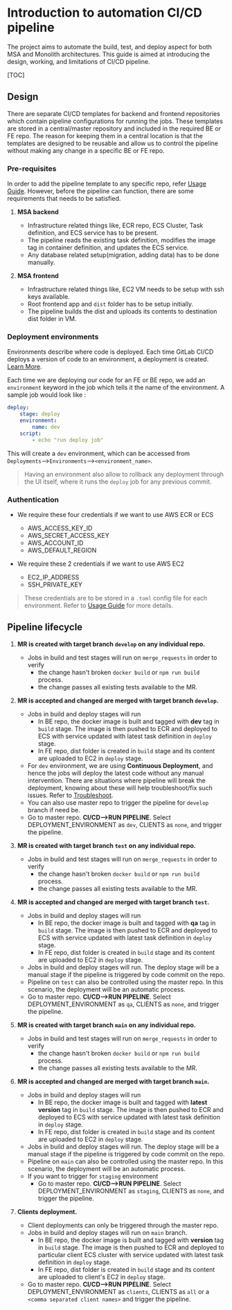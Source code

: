 # Introduction to automation CI/CD pipeline

The project aims to automate the build, test, and deploy aspect for both MSA and Monolith architectures. This guide is aimed at introducing the design, working, and limitations of CI/CD pipeline.

[TOC]

## Design

There are separate CI/CD templates for backend and frontend repositories which contain pipeline configurations for running the jobs. These templates are stored in a central/master repository and included in the required BE or FE repo. The reason for keeping them in a central location is that the templates are designed to be reusable and allow us to control the pipeline without making any change in a specific BE or FE repo.  

### Pre-requisites

In order to add the pipeline template to any specific repo, refer [Usage Guide](Usage.md). However, before the pipeline can function, there are some requirements that needs to be satisfied.

1. **MSA backend**

    - Infrastructure related things like, ECR repo, ECS Cluster, Task definition, and ECS service has to be present. 
    - The pipeline reads the existing task definition, modifies the image tag in container definition, and updates the ECS service.
    - Any database related setup(migration, adding data) has to be done manually.

2. **MSA frontend**

    - Infrastructure related things like, EC2 VM needs to be setup with ssh keys available. 
    - Root frontend app and `dist` folder has to be setup initially.
    - The pipeline builds the dist and uploads its contents to destination dist folder in VM.

### Deployment environments

Environments describe where code is deployed. Each time GitLab CI/CD deploys a version of code to an environment, a deployment is created. [Learn More](https://docs.gitlab.com/ee/ci/environments/).

Each time we are deploying our code for an FE or BE repo, we add an `environment` keyword in the job which tells it the name of the environment. A sample job would look like :

```yml
deploy:
    stage: deploy
    environment:
        name: dev
    script:
        - echo "run deploy job"
```
This will create a `dev` environment, which can be accessed from `Deployments`-->`Environments`-->`<environment_name>`.

> Having an environment also allow to rollback any deployment through the UI itself, where it runs the `deploy` job for any previous commit.

### Authentication

- We require these four credentials if we want to use AWS ECR or ECS
    - AWS_ACCESS_KEY_ID
    - AWS_SECRET_ACCESS_KEY
    - AWS_ACCOUNT_ID
    - AWS_DEFAULT_REGION

- We require these 2 credentials if we want to use AWS EC2
    - EC2_IP_ADDRESS
    - SSH_PRIVATE_KEY 

> These credentials are to be stored in a `.toml` config file for each environment. Refer to [Usage Guide](Usage.md) for more details.

## Pipeline lifecycle

1. **MR is created with target branch `develop` on any individual repo.**

    - Jobs in build and test stages will run on `merge_requests` in order to verify
        - the change hasn't broken `docker build` or `npm run build` process.
        - the change passes all existing tests available to the MR.

2. **MR is accepted and changed are merged with target branch `develop`.**

    - Jobs in build and deploy stages will run
        - In BE repo, the docker image is built and tagged with **dev** tag in `build` stage. The image is then pushed to ECR and deployed to ECS with service updated with latest task definition in `deploy` stage.
        - In FE repo, dist folder is created in `build` stage and its content are uploaded to EC2 in `deploy` stage.
    - For `dev` environment, we are using **Continuous Deployment**, and hence the jobs will deploy the latest code without any manual intervention. There are situations where pipeline will break the deployment, knowing about these will help troubleshoot/fix such issues. Refer to [Troubleshoot](../docs/Troubleshooting.md).
    - You can also use master repo to trigger the pipeline for `develop` branch if need be. 
    - Go to master repo. **CI/CD-->RUN PIPELINE**. Select DEPLOYMENT_ENVIRONMENT as `dev`, CLIENTS as `none`, and trigger the pipeline.  

3. **MR is created with target branch `test` on any individual repo.**

    - Jobs in build and test stages will run on `merge_requests` in order to verify
        - the change hasn't broken `docker build` or `npm run build` process.
        - the change passes all existing tests available to the MR. 

4. **MR is accepted and changed are merged with target branch `test`.**
    - Jobs in build and deploy stages will run
        - In BE repo, the docker image is built and tagged with **qa** tag in `build` stage. The image is then pushed to ECR and deployed to ECS with service updated with latest task definition in `deploy` stage.
        - In FE repo, dist folder is created in `build` stage and its content are uploaded to EC2 in `deploy` stage.
    - Jobs in build and deploy stages will run. The deploy stage will be a manual stage if the pipeline is triggered by code commit on the repo.
    - Pipeline on `test` can also be controlled using the master repo. In this scenario, the deployment will be an automatic process.   
    - Go to master repo. **CI/CD-->RUN PIPELINE**. Select DEPLOYMENT_ENVIRONMENT as `qa`, CLIENTS as `none`, and trigger the pipeline.     

5. **MR is created with target branch `main` on any individual repo.**

    - Jobs in build and test stages will run on `merge_requests` in order to verify
        - the change hasn't broken `docker build` or `npm run build` process.
        - the change passes all existing tests available to the MR. 

6. **MR is accepted and changed are merged with target branch `main`.**

    - Jobs in build and deploy stages will run
        - In BE repo, the docker image is built and tagged with **latest version** tag in `build` stage. The image is then pushed to ECR and deployed to ECS with service updated with latest task definition in `deploy` stage.
        - In FE repo, dist folder is created in `build` stage and its content are uploaded to EC2 in `deploy` stage.
    - Jobs in build and deploy stages will run. The deploy stage will be a manual stage if the pipeline is triggered by code commit on the repo.
    - Pipeline on `main` can also be controlled using the master repo. In this scenario, the deployment will be an automatic process.   
    - If you want to trigger for `staging` environment
        - Go to master repo. **CI/CD-->RUN PIPELINE**. Select DEPLOYMENT_ENVIRONMENT as `staging`,  CLIENTS as `none`, and trigger the pipeline. 

7. **Clients deployment.**

    - Client deployments can only be triggered through the master repo.
    - Jobs in build and deploy stages will run on `main` branch.
        - In BE repo, the docker image is built and tagged with **version** tag in `build` stage. The image is then pushed to ECR and deployed to particular client ECS cluster with service updated with latest task definition in `deploy` stage.
        - In FE repo, dist folder is created in `build` stage and its content are uploaded to client's EC2 in `deploy` stage.
    - Go to master repo. **CI/CD-->RUN PIPELINE**. Select DEPLOYMENT_ENVIRONMENT as `clients`, CLIENTS as `all` or a `<comma separated client names>` and trigger the pipeline. 
